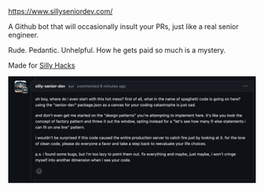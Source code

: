 https://www.sillyseniordev.com/

A Github bot that will occasionally insult your PRs, just like a real senior engineer.

Rude. Pedantic. Unhelpful.
How he gets paid so much is a mystery.

Made for [Silly Hacks](https://www.fools.rsvp/)

![example](image-1.png)
